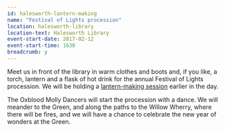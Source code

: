 ```yaml
---
id: halesworth-lantern-making
name: "Festival of Lights procession"
location: halesworth-library
location-text: Halesworth Library
event-start-date: 2017-02-12
event-start-time: 1630
breadcrumb: y
---
```


Meet us in front of the library in warm clothes and boots and, if you like, a torch, lantern and a flask of hot drink for the annual Festival of Lights procession. We will be holding a [lantern-making session](/events/halesworth-2017-01-12-festival-of-lights/) earlier in the day.

The Oxblood Molly Dancers will start the procession with a dance. We will meander to the Green, and along the paths to the Willow Wherry, where there will be fires, and we will have a chance to celebrate the new year of wonders at the Green.
